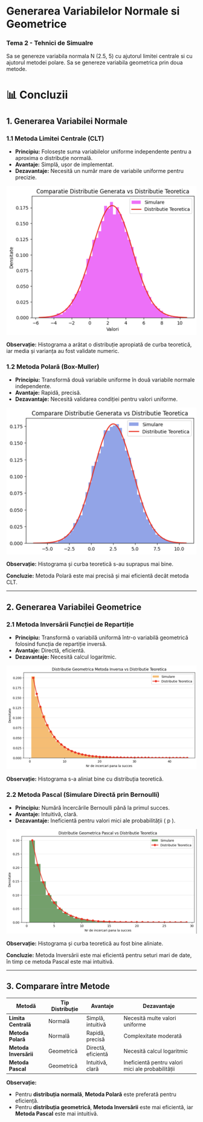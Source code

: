 # Generarea Variabilelor Normale si Geometrice

### Tema 2 - Tehnici de Simualre

Sa se genereze variabila normala N (2.5, 5) cu ajutorul limitei centrale si cu ajutorul metodei polare. 
Sa se genereze variabila geometrica prin doua metode.

# 📊 Concluzii

## 1. Generarea Variabilei Normale

### **1.1 Metoda Limitei Centrale (CLT)**  
- **Principiu:** Folosește suma variabilelor uniforme independente pentru a aproxima o distribuție normală.  
- **Avantaje:** Simplă, ușor de implementat.  
- **Dezavantaje:** Necesită un număr mare de variabile uniforme pentru precizie.  

![TLC](histograme/tlc.png)

**Observație:** Histograma a arătat o distribuție apropiată de curba teoretică, iar media și varianța au fost validate numeric.

### **1.2 Metoda Polară (Box-Muller)**  
- **Principiu:** Transformă două variabile uniforme în două variabile normale independente.  
- **Avantaje:** Rapidă, precisă.  
- **Dezavantaje:** Necesită validarea condiției pentru valori uniforme.  

![BM](histograme/polar.png)

**Observație:** Histograma și curba teoretică s-au suprapus mai bine.

**Concluzie:** Metoda Polară este mai precisă și mai eficientă decât metoda CLT.

---

## 2. Generarea Variabilei Geometrice

### **2.1 Metoda Inversării Funcției de Repartiție**  
- **Principiu:** Transformă o variabilă uniformă într-o variabilă geometrică folosind funcția de repartiție inversă.  
- **Avantaje:** Directă, eficientă.  
- **Dezavantaje:** Necesită calcul logaritmic.

![MI](histograme/inversa.png)

**Observație:** Histograma s-a aliniat bine cu distribuția teoretică.

### **2.2 Metoda Pascal (Simulare Directă prin Bernoulli)**  
- **Principiu:** Numără încercările Bernoulli până la primul succes.  
- **Avantaje:** Intuitivă, clară.  
- **Dezavantaje:** Ineficientă pentru valori mici ale probabilității \( p \).  

![PASCAL](histograme/pascal.png)

**Observație:** Histograma și curba teoretică au fost bine aliniate.

**Concluzie:** Metoda Inversării este mai eficientă pentru seturi mari de date, în timp ce metoda Pascal este mai intuitivă.

---

## 3. Comparare între Metode

| **Metodă** | **Tip Distribuție** | **Avantaje** | **Dezavantaje** |
|------------|----------------------|-------------|-----------------|
| **Limita Centrală** | Normală | Simplă, intuitivă | Necesită multe valori uniforme |
| **Metoda Polară** | Normală | Rapidă, precisă | Complexitate moderată |
| **Metoda Inversării** | Geometrică | Directă, eficientă | Necesită calcul logaritmic |
| **Metoda Pascal** | Geometrică | Intuitivă, clară | Ineficientă pentru valori mici ale probabilității |

**Observație:**  
- Pentru **distribuția normală**, **Metoda Polară** este preferată pentru eficiență.  
- Pentru **distribuția geometrică**, **Metoda Inversării** este mai eficientă, iar **Metoda Pascal** este mai intuitivă.
